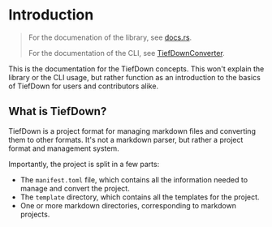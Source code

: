 # Introduction

> For the documenation of the library, see [docs.rs](docs.rs/tiefdownlib).
>
> For the documentation of the CLI, see [TiefDownConverter](https://tiefseetauchner.github.io/TiefDownConverter/cli).

This is the documentation for the TiefDown concepts. This won't explain the
library or the CLI usage, but rather function as an introduction to the
basics of TiefDown for users and contributors alike.

## What is TiefDown?

TiefDown is a project format for managing markdown files and converting them
to other formats. It's not a markdown parser, but rather a project format
and management system.

Importantly, the project is split in a few parts:

- The `manifest.toml` file, which contains all the information needed to
  manage and convert the project.
- The `template` directory, which contains all the templates for the project.
- One or more markdown directories, corresponding to markdown projects.
